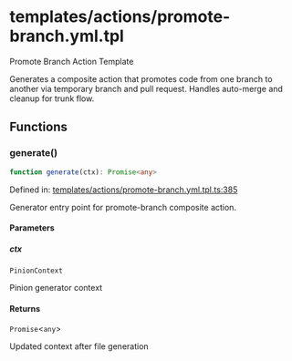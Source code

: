 # templates/actions/promote-branch.yml.tpl

Promote Branch Action Template

Generates a composite action that promotes code from one branch to another via
temporary branch and pull request. Handles auto-merge and cleanup for trunk flow.

## Functions

### generate()

```ts
function generate(ctx): Promise<any>
```

Defined in: [templates/actions/promote-branch.yml.tpl.ts:385](https://github.com/jamesvillarrubia/pipecraft/blob/4c8257c45ffc880272b225e3f335e5026e96be2e/src/templates/actions/promote-branch.yml.tpl.ts#L385)

Generator entry point for promote-branch composite action.

#### Parameters

##### ctx

`PinionContext`

Pinion generator context

#### Returns

`Promise`\<`any`\>

Updated context after file generation
